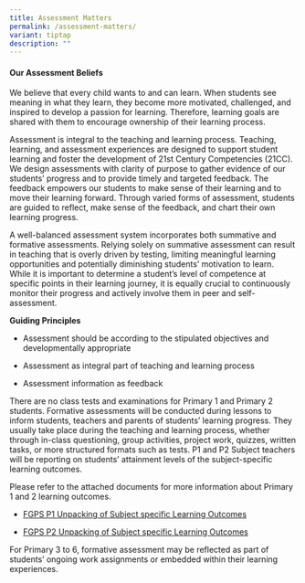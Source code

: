 ```yaml
---
title: Assessment Matters
permalink: /assessment-matters/
variant: tiptap
description: ""
---
```

<h4><strong>Our Assessment Beliefs</strong></h4>
<p>We believe that every child wants to and can learn. When students see
meaning in what they learn, they become more motivated, challenged, and
inspired to develop a passion for learning. Therefore, learning goals are
shared with them to encourage ownership of their learning process.</p>
<p>Assessment is integral to the teaching and learning process. Teaching,
learning, and assessment experiences are designed to support student learning
and foster the development of 21st Century Competencies (21CC). We design
assessments with clarity of purpose to gather evidence of our students’
progress and to provide timely and targeted feedback. The feedback empowers
our students to make sense of their learning and to move their learning
forward. Through varied forms of assessment, students are guided to reflect,
make sense of the feedback, and chart their own learning progress.</p>
<p>A well-balanced assessment system incorporates both summative and formative
assessments. Relying solely on summative assessment can result in teaching
that is overly driven by testing, limiting meaningful learning opportunities
and potentially diminishing students’ motivation to learn. While it is
important to determine a student’s level of competence at specific points
in their learning journey, it is equally crucial to continuously monitor
their progress and actively involve them in peer and self-assessment.</p>
<p><strong>Guiding Principles</strong>
</p>
<ul data-tight="true" class="tight">
<li>
<p>Assessment should be according to the stipulated objectives and developmentally
appropriate</p>
</li>
<li>
<p>Assessment as integral part of teaching and learning process</p>
</li>
<li>
<p>Assessment information as feedback</p>
</li>
</ul>
<p>There are no class tests and examinations for Primary 1 and Primary 2
students. Formative assessments will be conducted during lessons to inform
students, teachers and parents of students’ learning progress. They usually
take place during the teaching and learning process, whether through in-class
questioning, group activities, project work, quizzes, written tasks, or
more structured formats such as tests. P1 and P2 Subject teachers will
be reporting on students’ attainment levels of the subject-specific learning
outcomes.</p>
<p>Please refer to the attached documents for more information about Primary
1 and 2 learning outcomes.</p>
<ul data-tight="true" class="tight">
<li>
<p><a href="/files/Assessment Matters/FGPS_P1_Unpacking_of_Subject_specific_Learning_Outcomes.pdf" rel="noopener nofollow" target="_blank">FGPS P1 Unpacking of Subject specific Learning Outcomes</a>
</p>
</li>
<li>
<p><a href="/files/Assessment Matters/FGPS_P2_Unpacking_of_Subject_specific_Learning_Outcomes.pdf" rel="noopener nofollow" target="_blank">FGPS P2 Unpacking of Subject specific Learning Outcomes</a>
</p>
</li>
</ul>
<p>For Primary 3 to 6, formative assessment may be reflected as part of students’
ongoing work assignments or embedded within their learning experiences.</p>
<p></p>
<p></p>